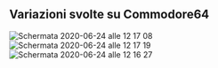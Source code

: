 ## Variazioni svolte su Commodore64

![Schermata 2020-06-24 alle 12 17 08](https://user-images.githubusercontent.com/61871414/85537909-af9b1980-b614-11ea-8d03-1d75d8d8f519.png)
![Schermata 2020-06-24 alle 12 17 19](https://user-images.githubusercontent.com/61871414/85537915-b033b000-b614-11ea-92a3-be2eaf4ae469.png)
![Schermata 2020-06-24 alle 12 16 27](https://user-images.githubusercontent.com/61871414/85537923-b0cc4680-b614-11ea-9979-964756933112.png)
